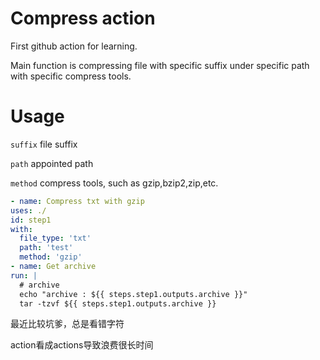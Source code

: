 # Compress action

First github action for learning.

Main function is compressing file with specific suffix under
specific path with specific compress tools.

# Usage

`suffix` file suffix

`path`   appointed path

`method` compress tools, such as gzip,bzip2,zip,etc.

```yaml
- name: Compress txt with gzip
uses: ./
id: step1
with:
  file_type: 'txt'
  path: 'test'
  method: 'gzip'
- name: Get archive
run: |
  # archive
  echo "archive : ${{ steps.step1.outputs.archive }}"
  tar -tzvf ${{ steps.step1.outputs.archive }}
```

最近比较坑爹，总是看错字符

action看成actions导致浪费很长时间
